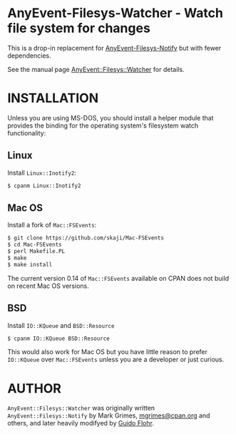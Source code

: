 # AnyEvent-Filesys-Watcher - Watch file system for changes

This is a drop-in replacement for
[AnyEvent-Filesys-Notify](https://github.com/mvgrimes/AnyEvent-Filesys-Notify)
but with fewer dependencies.

See the manual page [AnyEvent::Filesys::Watcher](https://github.com/gflohr/AnyEvent-Filesys-Watcher/blob/main/lib/AnyEvent/Filesys/Watcher.pod)
for details.

# INSTALLATION

Unless you are using MS-DOS, you should install a helper module that provides
the binding for the operating system's filesystem watch functionality:

## Linux

Install `Linux::Inotify2`:

```sh
$ cpanm Linux::Inotify2
```

## Mac OS

Install a fork of `Mac::FSEvents`:

```sh
$ git clone https://github.com/skaji/Mac-FSEvents
$ cd Mac-FSEvents
$ perl Makefile.PL
$ make
$ make install
```

The current version 0.14 of `Mac::FSEvents` available on CPAN does not
build on recent Mac OS versions.

## BSD

Install `IO::KQueue` and `BSD::Resource`

```sh
$ cpanm IO::KQueue BSD::Resource
```

This would also work for Mac OS but you have little reason to prefer
`IO::KQueue` over `Mac::FSEvents` unless you are a developer or just
curious.

# AUTHOR

`AnyEvent::Filesys::Watcher` was originally written 
`AnyEvent::Filesys::Notify` by Mark Grimes,
<mgrimes@cpan.org> and others, and later heavily modifyed 
by [Guido Flohr](http://www.guido-flohr.net/).
